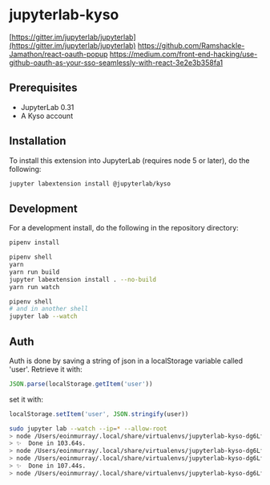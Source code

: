 # jupyterlab-kyso

[https://gitter.im/jupyterlab/jupyterlab](https://gitter.im/jupyterlab/jupyterlab)
https://github.com/Ramshackle-Jamathon/react-oauth-popup
https://medium.com/front-end-hacking/use-github-oauth-as-your-sso-seamlessly-with-react-3e2e3b358fa1
## Prerequisites

* JupyterLab 0.31
* A Kyso account

## Installation

To install this extension into JupyterLab (requires node 5 or later), do the following:

```bash
jupyter labextension install @jupyterlab/kyso
```

## Development

For a development install, do the following in the repository directory:

```bash
pipenv install
```

```bash
pipenv shell
yarn
yarn run build
jupyter labextension install . --no-build
yarn run watch
```

```bash
pipenv shell
# and in another shell
jupyter lab --watch
```

## Auth

Auth is done by saving a string of json in a localStorage variable called 'user'. Retrieve it with:

```javascript
JSON.parse(localStorage.getItem('user'))
```

set it with:

```javascript
localStorage.setItem('user', JSON.stringify(user))
```

```bash
sudo jupyter lab --watch --ip=* --allow-root
> node /Users/eoinmurray/.local/share/virtualenvs/jupyterlab-kyso-dg6Lf56k/lib/python3.5/site-packages/jupyterlab/staging/yarn.js install
> ✨  Done in 103.64s.
> node /Users/eoinmurray/.local/share/virtualenvs/jupyterlab-kyso-dg6Lf56k/lib/python3.5/site-packages/jupyterlab/staging/yarn.js run watch
> node /Users/eoinmurray/.local/share/virtualenvs/jupyterlab-kyso-dg6Lf56k/lib/python3.5/site-packages/jupyterlab/staging/yarn.js install
> ✨  Done in 107.44s.
> node /Users/eoinmurray/.local/share/virtualenvs/jupyterlab-kyso-dg6Lf56k/lib/python3.5/site-packages/jupyterlab/staging/yarn.js run watch
```
